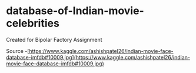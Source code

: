 # database-of-Indian-movie-celebrities
Created for Bipolar Factory  Assignment

Source -[https://www.kaggle.com/ashishpatel26/indian-movie-face-database-imfdb#10009.jpg](https://www.kaggle.com/ashishpatel26/indian-movie-face-database-imfdb#10009.jpg)
